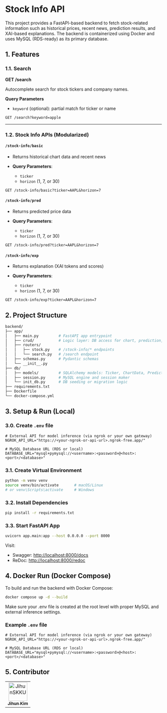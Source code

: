 # Stock Info API

This project provides a FastAPI-based backend to fetch stock-related information such as historical prices, recent news, prediction results, and XAI-based explanations. The backend is containerized using Docker and uses MySQL (RDS-ready) as its primary database.


## 1. Features

### 1.1. Search
**GET /search**

Autocomplete search for stock tickers and company names.

**Query Parameters**
- `keyword` (optional): partial match for ticker or name

```http
GET /search?keyword=apple
````

---

### 1.2. Stock Info APIs (Modularized)

#### `/stock-info/basic`

* Returns historical chart data and recent news
* **Query Parameters**:

  * `ticker`
  * `horizon` (1, 7, or 30)

```http
GET /stock-info/basic?ticker=AAPL&horizon=7
```

#### `/stock-info/pred`

* Returns predicted price data
* **Query Parameters**:

  * `ticker`
  * `horizon` (1, 7, or 30)

```http
GET /stock-info/pred?ticker=AAPL&horizon=7
```

#### `/stock-info/exp`

* Returns explanation (XAI tokens and scores)
* **Query Parameters**:

  * `ticker`
  * `horizon` (1, 7, or 30)

```http
GET /stock-info/exp?ticker=AAPL&horizon=7
```


## 2. Project Structure

```bash
backend/
├── app/
│   ├── main.py         # FastAPI app entrypoint
│   ├── crud/           # Logic layer: DB access for chart, prediction, news, explanation
│   ├── routers/
│   │   ├── stock.py    # /stock-info/* endpoints
│   │   └── search.py   # /search endpoint
│   ├── schemas.py      # Pydantic schemas
│   └── __init__.py
├── db/
│   ├── models/         # SQLAlchemy models: Ticker, ChartData, Prediction, News, Explanation
│   ├── session.py      # MySQL engine and session maker
│   └── init_db.py      # DB seeding or migration logic
├── requirements.txt
├── Dockerfile
└── docker-compose.yml
```


## 3. Setup & Run (Local)

### 3.0. Create `.env` file
```env
# External API for model inference (via ngrok or your own gateway)
NGROK_API_URL="https://<your-ngrok-or-api-url>.ngrok-free.app/"

# MySQL Database URL (RDS or local)
DATABASE_URL="mysql+pymysql://<username>:<password>@<host>:<port>/<database>"
```

### 3.1. Create Virtual Environment

```bash
python -m venv venv
source venv/bin/activate       # macOS/Linux
# or venv\Scripts\activate     # Windows
```

### 3.2. Install Dependencies

```bash
pip install -r requirements.txt
```

### 3.3. Start FastAPI App

```bash
uvicorn app.main:app --host 0.0.0.0 --port 8000
```

Visit:

* Swagger: [http://localhost:8000/docs](http://localhost:8000/docs)
* ReDoc: [http://localhost:8000/redoc](http://localhost:8000/redoc)


## 4. Docker Run (Docker Compose)

To build and run the backend with Docker Compose:

```bash
docker compose up -d --build
```

Make sure your .env file is created at the root level with proper MySQL and external inference settings.

### Example `.env` file
```env
# External API for model inference (via ngrok or your own gateway)
NGROK_API_URL="https://<your-ngrok-or-api-url>.ngrok-free.app/"

# MySQL Database URL (RDS or local)
DATABASE_URL="mysql+pymysql://<username>:<password>@<host>:<port>/<database>"
```

## 5. Contributor

<table>
  <tr>
    <td align="center">
      <a href="https://github.com/JihunSKKU">
        <img src="https://github.com/JihunSKKU.png" width="60px;" alt="JihunSKKU"/>
        <br />
        <sub><b>Jihun Kim</b></sub>
      </a>
    </td>
  </tr>
</table>
